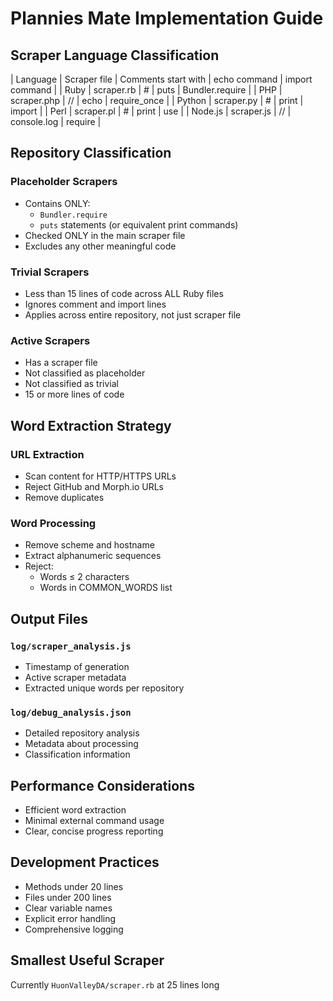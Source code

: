 # Plannies Mate Implementation Guide

## Scraper Language Classification

| Language | Scraper file | Comments start with | echo command | import command |
| Ruby | scraper.rb | # | puts | Bundler.require |
| PHP | scraper.php | // | echo | require_once |
| Python | scraper.py | # | print | import |
| Perl | scraper.pl | # | print | use |
| Node.js | scraper.js | // | console.log | require |

## Repository Classification

### Placeholder Scrapers
- Contains ONLY:
  * `Bundler.require`
  * `puts` statements (or equivalent print commands)
- Checked ONLY in the main scraper file
- Excludes any other meaningful code

### Trivial Scrapers
- Less than 15 lines of code across ALL Ruby files
- Ignores comment and import lines
- Applies across entire repository, not just scraper file

### Active Scrapers
- Has a scraper file
- Not classified as placeholder
- Not classified as trivial
- 15 or more lines of code

## Word Extraction Strategy

### URL Extraction
- Scan content for HTTP/HTTPS URLs
- Reject GitHub and Morph.io URLs
- Remove duplicates

### Word Processing
- Remove scheme and hostname
- Extract alphanumeric sequences
- Reject:
  * Words ≤ 2 characters
  * Words in COMMON_WORDS list

## Output Files

### `log/scraper_analysis.js`
- Timestamp of generation
- Active scraper metadata
- Extracted unique words per repository

### `log/debug_analysis.json`
- Detailed repository analysis
- Metadata about processing
- Classification information

## Performance Considerations
- Efficient word extraction
- Minimal external command usage
- Clear, concise progress reporting

## Development Practices
- Methods under 20 lines
- Files under 200 lines
- Clear variable names
- Explicit error handling
- Comprehensive logging

## Smallest Useful Scraper
Currently `HuonValleyDA/scraper.rb` at 25 lines long


